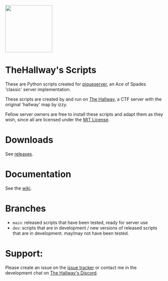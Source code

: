 <img src="https://user-images.githubusercontent.com/59464084/113531176-a1921480-95fa-11eb-99ff-8c1bb27f21a4.png" width="150" height="150">

# TheHallway's Scripts
These are Python scripts created for [piqueserver](https://github.com/lokka30/THProxyDetector/issues), an Ace of Spades 'classic' server implementation.

These scripts are created by and run on [The Hallway](https://discord.gg/ButndsdGua), a CTF server with the original 'hallway' map by izzy.

Fellow server owners are free to install these scripts and adapt them as they wish, since all are licensed under the [MIT License](https://github.com/lokka30/TheHallwayScripts/blob/main/LICENSE).

# Downloads
See [releases](https://github.com/lokka30/TheHallwayScripts/releases).

# Documentation
See the [wiki](https://github.com/lokka30/TheHallwayScripts/wiki).

# Branches
* `main`: released scripts that have been tested, ready for server use
* `dev`: scripts that are in development / new versions of released scripts that are in development. may/may not have been tested.

# Support:
Please create an issue on the [issue tracker](https://github.com/lokka30/THProxyDetector/issues) or contact me in the development chat on [The Hallway's Discord](https://discord.gg/ButndsdGua).
